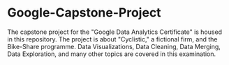 # Google-Capstone-Project
The capstone project for the "Google Data Analytics Certificate" is housed in this repository. The project is about "Cyclistic," a fictional firm, and the Bike-Share programme. Data Visualizations, Data Cleaning, Data Merging, Data Exploration, and many other topics are covered in this examination. 
